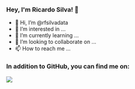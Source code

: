 ### Hey, I'm Ricardo Silva! 👋

- 👋 Hi, I’m @rfsilvadata
- 👀 I’m interested in ...
- 🌱 I’m currently learning ...
- 💞️ I’m looking to collaborate on ...
- 📫 How to reach me ...

### In addition to GitHub, you can find me on:

<a href="https://www.linkedin.com/in/ricardosilva07/"><img src="https://img.shields.io/badge/LinkedIn-0077B5?style=for-the-badge&logo=linkedin&logoColor=whit" /></a>
